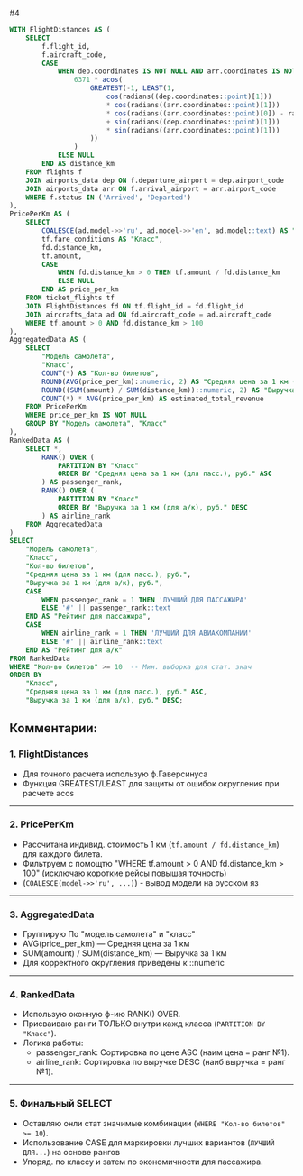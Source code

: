 #4
```SQL
WITH FlightDistances AS (
    SELECT
        f.flight_id,
        f.aircraft_code,
        CASE 
            WHEN dep.coordinates IS NOT NULL AND arr.coordinates IS NOT NULL THEN
                6371 * acos(
                    GREATEST(-1, LEAST(1, 
                        cos(radians((dep.coordinates::point)[1])) 
                        * cos(radians((arr.coordinates::point)[1])) 
                        * cos(radians((arr.coordinates::point)[0]) - radians((dep.coordinates::point)[0]))
                        + sin(radians((dep.coordinates::point)[1]))
                        * sin(radians((arr.coordinates::point)[1]))
                    ))
                )
            ELSE NULL
        END AS distance_km
    FROM flights f
    JOIN airports_data dep ON f.departure_airport = dep.airport_code
    JOIN airports_data arr ON f.arrival_airport = arr.airport_code
    WHERE f.status IN ('Arrived', 'Departed')
),
PricePerKm AS (
    SELECT 
        COALESCE(ad.model->>'ru', ad.model->>'en', ad.model::text) AS "Модель самолета",
        tf.fare_conditions AS "Класс",
        fd.distance_km,
        tf.amount,
        CASE 
            WHEN fd.distance_km > 0 THEN tf.amount / fd.distance_km 
            ELSE NULL 
        END AS price_per_km
    FROM ticket_flights tf
    JOIN FlightDistances fd ON tf.flight_id = fd.flight_id
    JOIN aircrafts_data ad ON fd.aircraft_code = ad.aircraft_code
    WHERE tf.amount > 0 AND fd.distance_km > 100  
),
AggregatedData AS (
    SELECT
        "Модель самолета",
        "Класс",
        COUNT(*) AS "Кол-во билетов",
        ROUND(AVG(price_per_km)::numeric, 2) AS "Средняя цена за 1 км (для пасс.), руб.",
        ROUND((SUM(amount) / SUM(distance_km))::numeric, 2) AS "Выручка за 1 км (для а/к), руб.",
        COUNT(*) * AVG(price_per_km) AS estimated_total_revenue
    FROM PricePerKm
    WHERE price_per_km IS NOT NULL
    GROUP BY "Модель самолета", "Класс"
),
RankedData AS (
    SELECT *,
        RANK() OVER (
            PARTITION BY "Класс" 
            ORDER BY "Средняя цена за 1 км (для пасс.), руб." ASC
        ) AS passenger_rank,
        RANK() OVER (
            PARTITION BY "Класс" 
            ORDER BY "Выручка за 1 км (для а/к), руб." DESC
        ) AS airline_rank
    FROM AggregatedData
)
SELECT
    "Модель самолета",
    "Класс",
    "Кол-во билетов",
    "Средняя цена за 1 км (для пасс.), руб.",
    "Выручка за 1 км (для а/к), руб.",
    CASE 
        WHEN passenger_rank = 1 THEN 'ЛУЧШИЙ ДЛЯ ПАССАЖИРА'
        ELSE '#' || passenger_rank::text
    END AS "Рейтинг для пассажира",
    CASE 
        WHEN airline_rank = 1 THEN 'ЛУЧШИЙ ДЛЯ АВИАКОМПАНИИ'
        ELSE '#' || airline_rank::text
    END AS "Рейтинг для а/к"
FROM RankedData
WHERE "Кол-во билетов" >= 10  -- Мин. выборка для стат. знач
ORDER BY 
    "Класс",
    "Средняя цена за 1 км (для пасс.), руб." ASC,
    "Выручка за 1 км (для а/к), руб." DESC;
```

## Комментарии:
### 1. FlightDistances 
* Для точного расчета использую ф.Гаверсинуса
* Функция GREATEST/LEAST для защиты от ошибок округления при расчете acos

---

### 2. PricePerKm 
* Рассчитана индивид. стоимость 1 км (`tf.amount / fd.distance_km`) для каждого билета.
* Фильтруем с помощтю "WHERE tf.amount > 0 AND fd.distance_km > 100" (исключаю  короткие рейсы повышая точность)
* (`COALESCE(model->>'ru', ...)`) - вывод модели на русском яз

---

### 3. AggregatedData 
* Группирую По "модель самолета" и "класс"
* AVG(price_per_km) — Средняя цена за 1 км
* SUM(amount) / SUM(distance_km) — Выручка за 1 км
* Для корректного округления приведены к ::numeric

---

### 4. RankedData
* Использую оконную ф-ию RANK() OVER.
* Присваиваю ранги ТОЛЬКО внутри кажд класса (`PARTITION BY "Класс"`).
* Логика работы:
    * passenger_rank: Сортировка по цене ASC (наим цена = ранг №1).
    * airline_rank: Сортировка по выручке DESC (наиб выручка = ранг №1).

---

### 5. Финальный SELECT 
* Оставляю онли стат значимые комбинации (`WHERE "Кол-во билетов" >= 10`).
* Использование CASE для маркировки лучших вариантов (`ЛУЧШИЙ ДЛЯ...`) на основе рангов
* Упоряд. по классу и затем по экономичности для пассажира.
